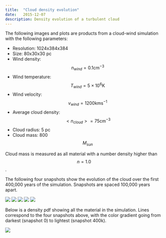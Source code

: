 ```yaml
---
title:  "Cloud density evolution"
date:   2015-12-07
description: Density evolution of a turbulent cloud 
---
```


The following images and plots are products from a cloud-wind simulation with the following parameters:

- Resolution: 1024x384x384
- Size: 80x30x30 pc
- Wind density: $$n_{wind} = 0.1 \mathrm{cm}^{-3}$$
- Wind temperature: $$T_{wind} = 5 \times 10^6 \mathrm{K}$$
- Wind velocity: $$v_{wind} = 1200 \mathrm{km} \mathrm{s}^{-1}$$
- Average cloud density: $$<n_{cloud}> = 75 \mathrm{cm}^{-3}$$
- Cloud radius: 5 pc
- Cloud mass: 800 $$M_{sun}$$

Cloud mass is measured as all material with a number density higher than $$n = 1.0$$.

The following four snapshots show the evolution of the cloud over the first 400,000 years 
of the simulation. Snapshots are spaced 100,000 years apart.

<img src="{{ site.url }}assets/images/cloud_wind_0000.png">
<img src="{{ site.url }}assets/images/cloud_wind_0050.png">
<img src="{{ site.url }}assets/images/cloud_wind_0100.png">
<img src="{{ site.url }}assets/images/cloud_wind_0150.png">
<img src="{{ site.url }}assets/images/cloud_wind_0200.png">

Below is a density pdf showing all the material in the simulation. Lines correspond to the 
four snapshots above, with the color gradient going from darkest (snapshot 0) to lightest 
(snapshot 400k).

<img src="{{ site.url }}assets/images/cloud_wind_density.png">
